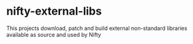 nifty-external-libs
====================

This projects download, patch and build external non-standard libraries available as source and used by Nifty